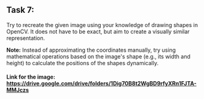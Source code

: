 ## Task 7:

Try to recreate the given image using your knowledge of drawing shapes in OpenCV. It does not have to be exact, but aim to create a visually similar representation.

**Note:** Instead of approximating the coordinates manually, try using mathematical operations based on the image's shape (e.g., its width and height) to calculate the positions of the shapes dynamically.

#### Link for the image: https://drive.google.com/drive/folders/1Dig70B8t2WgBD9rfyXRn1FJTA-MMJczs

